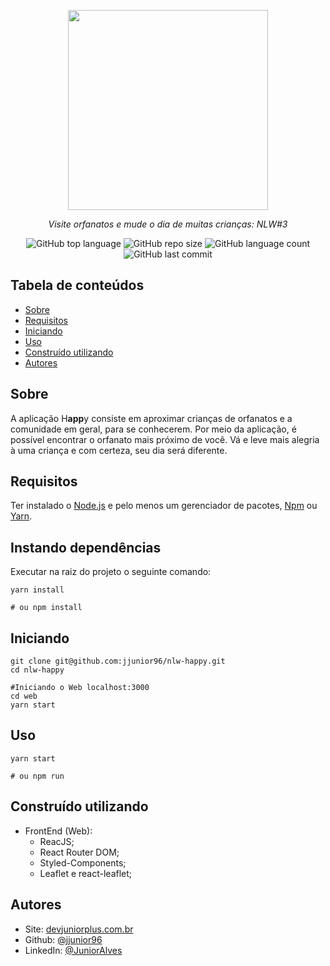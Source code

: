 <p align="center">
<img src="https://user-images.githubusercontent.com/47749249/95790689-423ff100-0cb6-11eb-817c-f6a78e47d0e8.png" width="320px"/>
<p align="center"><i>Visite orfanatos e mude o dia de muitas crianças: NLW#3</i></p>
</p>
<p align="center">
<img alt="GitHub top language" src="https://img.shields.io/github/languages/top/igorsteixeira94/happy?color=%2314C3D6">
<img alt="GitHub repo size" src="https://img.shields.io/github/repo-size/igorsteixeira94/happy?color=%2314C3D6&logoColor=%23FFD666" />
<img alt="GitHub language count" src="https://img.shields.io/github/languages/count/igorsteixeira94/happy?color=%2314C3D6">

<img alt="GitHub last commit" src="https://img.shields.io/github/last-commit/jjunior96/nlw-happy?color=%2314C3D6">
</p>

## Tabela de conteúdos

- [Sobre](#about)
- [Requisitos](#requisitos)
- [Iniciando](#iniciando)
- [Uso](#usage)
- [Construído utilizando](#built_using)
- [Autores](#autores)

## Sobre <a name = "sobre" ></a>

A aplicação H**app**y consiste em aproximar crianças de orfanatos e a comunidade em geral, para se conhecerem. Por meio da aplicação, é possível encontrar o orfanato mais próximo de você. Vá e leve mais alegria à uma criança e com certeza, seu dia será diferente.

## Requisitos <a name = "requisitos" ></a>

Ter instalado o [Node.js](https://nodejs.org/en/) e pelo menos um gerenciador de pacotes, [Npm](https://www.npmjs.com/) ou [Yarn](https://yarnpkg.com/).

## Instando dependências

Executar na raiz do projeto o seguinte comando:

```shell
yarn install

# ou npm install
```

## Iniciando <a name = "iniciando"></a>

```shell
git clone git@github.com:jjunior96/nlw-happy.git
cd nlw-happy

#Iniciando o Web localhost:3000
cd web
yarn start
```

## Uso

```shell
yarn start

# ou npm run
```

## Construído utilizando <a name = "built_using"></a>

- FrontEnd (Web):
  - ReacJS;
  - React Router DOM;
  - Styled-Components;
  - Leaflet e react-leaflet;

## Autores <a name = "autores"></a>

- Site: [devjuniorplus.com.br](https://devjuniorplus.com.br/)
- Github: [@jjunior96](https://github.com/jjunior96)
- LinkedIn: [@JuniorAlves](https://www.linkedin.com/in/junior-alves-b66a10127)
